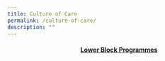 ```yaml
---
title: Culture of Care
permalink: /culture-of-care/
description: ""
---
```

<h4 style="text-align: center;"><strong><a href="https://sites.google.com/moe.edu.sg/fcps-g-site-lower-block-progs/lower-block-progs-home">Lower Block Programmes</a></strong></h4>